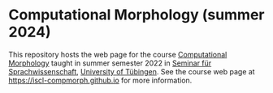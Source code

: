 # Computational Morphology (summer 2024)

This repository hosts the web page for the course
[Computational Morphology](https://iscl-compmorph.github.io)
taught in summer semester 2022 in
[Seminar für Sprachwissenschaft](http://sfs.uni-tuebingen.de/),
[University of Tübingen](http://uni-tuebingen.de/).
See the course web page at <https://iscl-compmorph.github.io> for more
information.
